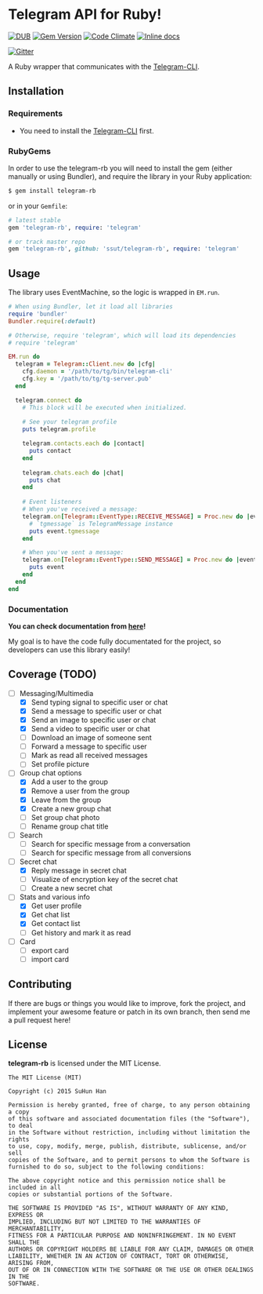 # Telegram API for Ruby!

[![DUB](https://img.shields.io/dub/l/vibe-d.svg)](http://opensource.org/licenses/MIT)
[![Gem Version](https://badge.fury.io/rb/telegram-rb.svg)](http://badge.fury.io/rb/telegram-rb)
[![Code Climate](https://codeclimate.com/github/ssut/telegram-rb/badges/gpa.svg)](https://codeclimate.com/github/ssut/telegram-rb)
[![Inline docs](http://inch-ci.org/github/ssut/telegram-rb.svg?branch=master)](http://inch-ci.org/github/ssut/telegram-rb)

[![Gitter](https://badges.gitter.im/Join%20Chat.svg)](https://gitter.im/ssut/telegram-rb?utm_source=badge&utm_medium=badge&utm_campaign=pr-badge)

A Ruby wrapper that communicates with the [Telegram-CLI](https://github.com/vysheng/tg).

## Installation

### Requirements

* You need to install the [Telegram-CLI](https://github.com/vysheng/tg) first.

### RubyGems

In order to use the telegram-rb you will need to install the gem (either manually or using Bundler), and require the library in your Ruby application:

```bash
$ gem install telegram-rb
```

or in your `Gemfile`: 

```ruby
# latest stable
gem 'telegram-rb', require: 'telegram'

# or track master repo
gem 'telegram-rb', github: 'ssut/telegram-rb', require: 'telegram'
```

## Usage

The library uses EventMachine, so the logic is wrapped in `EM.run`.

```ruby
# When using Bundler, let it load all libraries
require 'bundler' 
Bundler.require(:default) 

# Otherwise, require 'telegram', which will load its dependencies
# require 'telegram'

EM.run do
  telegram = Telegram::Client.new do |cfg|
    cfg.daemon = '/path/to/tg/bin/telegram-cli'
    cfg.key = '/path/to/tg/tg-server.pub'
  end

  telegram.connect do
    # This block will be executed when initialized.
    
    # See your telegram profile
    puts telegram.profile

    telegram.contacts.each do |contact|
      puts contact
    end
    
    telegram.chats.each do |chat|
      puts chat
    end
    
    # Event listeners
    # When you've received a message:
    telegram.on[Telegram::EventType::RECEIVE_MESSAGE] = Proc.new do |event|
      # `tgmessage` is TelegramMessage instance
      puts event.tgmessage
    end 

    # When you've sent a message:
    telegram.on[Telegram::EventType::SEND_MESSAGE] = Proc.new do |event|
      puts event
    end
  end
end
```

### Documentation

**You can check documentation from [here](http://www.rubydoc.info/github/ssut/telegram-rb)!**

My goal is to have the code fully documentated for the project, so developers can use this library easily!

## Coverage (TODO)

- [ ] Messaging/Multimedia
    - [x] Send typing signal to specific user or chat
    - [x] Send a message to specific user or chat 
    - [x] Send an image to specific user or chat
    - [x] Send a video to specific user or chat
    - [ ] Download an image of someone sent
    - [ ] Forward a message to specific user
    - [ ] Mark as read all received messages
    - [ ] Set profile picture
- [ ] Group chat options
    - [x] Add a user to the group
    - [x] Remove a user from the group
    - [x] Leave from the group
    - [x] Create a new group chat
    - [ ] Set group chat photo
    - [ ] Rename group chat title
- [ ] Search
    - [ ] Search for specific message from a conversation
    - [ ] Search for specific message from all conversions
- [ ] Secret chat
    - [x] Reply message in secret chat
    - [ ] Visualize of encryption key of the secret chat
    - [ ] Create a new secret chat
- [ ] Stats and various info
    - [x] Get user profile
    - [x] Get chat list
    - [x] Get contact list
    - [ ] Get history and mark it as read
- [ ] Card
    - [ ] export card
    - [ ] import card

## Contributing

If there are bugs or things you would like to improve, fork the project, and implement your awesome feature or patch in its own branch, then send me a pull request here!

## License

**telegram-rb** is licensed under the MIT License.

```
The MIT License (MIT)

Copyright (c) 2015 SuHun Han

Permission is hereby granted, free of charge, to any person obtaining a copy
of this software and associated documentation files (the "Software"), to deal
in the Software without restriction, including without limitation the rights
to use, copy, modify, merge, publish, distribute, sublicense, and/or sell
copies of the Software, and to permit persons to whom the Software is
furnished to do so, subject to the following conditions:

The above copyright notice and this permission notice shall be included in all
copies or substantial portions of the Software.

THE SOFTWARE IS PROVIDED "AS IS", WITHOUT WARRANTY OF ANY KIND, EXPRESS OR
IMPLIED, INCLUDING BUT NOT LIMITED TO THE WARRANTIES OF MERCHANTABILITY,
FITNESS FOR A PARTICULAR PURPOSE AND NONINFRINGEMENT. IN NO EVENT SHALL THE
AUTHORS OR COPYRIGHT HOLDERS BE LIABLE FOR ANY CLAIM, DAMAGES OR OTHER
LIABILITY, WHETHER IN AN ACTION OF CONTRACT, TORT OR OTHERWISE, ARISING FROM,
OUT OF OR IN CONNECTION WITH THE SOFTWARE OR THE USE OR OTHER DEALINGS IN THE
SOFTWARE.
```
